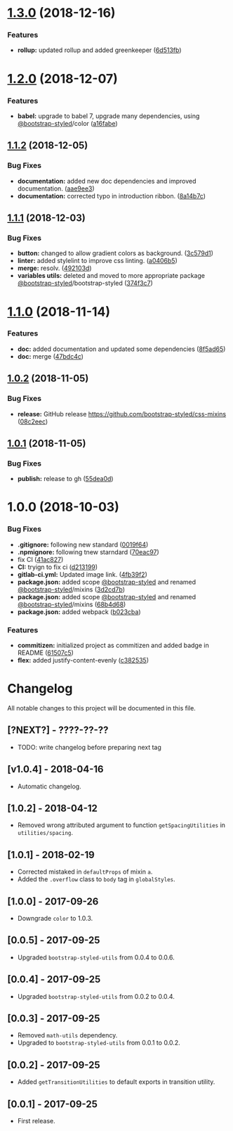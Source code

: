 # [1.3.0](https://github.com/bootstrap-styled/css-mixins/compare/v1.2.0...v1.3.0) (2018-12-16)


### Features

* **rollup:** updated rollup and added greenkeeper ([6d513fb](https://github.com/bootstrap-styled/css-mixins/commit/6d513fb))

# [1.2.0](https://github.com/bootstrap-styled/css-mixins/compare/v1.1.2...v1.2.0) (2018-12-07)


### Features

* **babel:** upgrade to babel 7, upgrade many dependencies, using [@bootstrap-styled](https://github.com/bootstrap-styled)/color ([a16fabe](https://github.com/bootstrap-styled/css-mixins/commit/a16fabe))

## [1.1.2](https://github.com/bootstrap-styled/css-mixins/compare/v1.1.1...v1.1.2) (2018-12-05)


### Bug Fixes

* **documentation:** added new doc dependencies and improved documentation. ([aae9ee3](https://github.com/bootstrap-styled/css-mixins/commit/aae9ee3))
* **documentation:** corrected typo in introduction ribbon. ([8a14b7c](https://github.com/bootstrap-styled/css-mixins/commit/8a14b7c))

## [1.1.1](https://github.com/bootstrap-styled/css-mixins/compare/v1.1.0...v1.1.1) (2018-12-03)


### Bug Fixes

* **button:** changed to allow gradient colors as background. ([3c579d1](https://github.com/bootstrap-styled/css-mixins/commit/3c579d1))
* **linter:** added stylelint to improve css linting. ([a0406b5](https://github.com/bootstrap-styled/css-mixins/commit/a0406b5))
* **merge:** resolv. ([492103d](https://github.com/bootstrap-styled/css-mixins/commit/492103d))
* **variables utils:** deleted and moved to more appropriate package [@bootstrap-styled](https://github.com/bootstrap-styled)/bootstrap-styled ([374f3c7](https://github.com/bootstrap-styled/css-mixins/commit/374f3c7))

# [1.1.0](https://github.com/bootstrap-styled/css-mixins/compare/v1.0.2...v1.1.0) (2018-11-14)


### Features

* **doc:** added documentation and updated some dependencies ([8f5ad65](https://github.com/bootstrap-styled/css-mixins/commit/8f5ad65))
* **doc:** merge ([47bdc4c](https://github.com/bootstrap-styled/css-mixins/commit/47bdc4c))

## [1.0.2](https://github.com/bootstrap-styled/css-mixins/compare/v1.0.1...v1.0.2) (2018-11-05)


### Bug Fixes

* **release:** GitHub release https://github.com/bootstrap-styled/css-mixins ([08c2eec](https://github.com/bootstrap-styled/css-mixins/commit/08c2eec))

## [1.0.1](https://module.kopaxgroup.com/bootstrap-styled/css-mixins/compare/v1.0.0...v1.0.1) (2018-11-05)


### Bug Fixes

* **publish:** release to gh ([55dea0d](https://module.kopaxgroup.com/bootstrap-styled/css-mixins/commit/55dea0d))

# 1.0.0 (2018-10-03)


### Bug Fixes

* **.gitignore:** following new standard ([0019f64](https://module.kopaxgroup.com/bootstrap-styled/css-mixins/commit/0019f64))
* **.npmignore:** following tnew starndard ([70eac97](https://module.kopaxgroup.com/bootstrap-styled/css-mixins/commit/70eac97))
* fix CI ([41ac827](https://module.kopaxgroup.com/bootstrap-styled/css-mixins/commit/41ac827))
* **CI:** tryign to fix ci ([d213199](https://module.kopaxgroup.com/bootstrap-styled/css-mixins/commit/d213199))
* **gitlab-ci.yml:** Updated image link. ([4fb39f2](https://module.kopaxgroup.com/bootstrap-styled/css-mixins/commit/4fb39f2))
* **package.json:** added scope [@bootstrap-styled](https://module.kopaxgroup.com/bootstrap-styled) and renamed [@bootstrap-styled](https://module.kopaxgroup.com/bootstrap-styled)/mixins ([3d2cd7b](https://module.kopaxgroup.com/bootstrap-styled/css-mixins/commit/3d2cd7b))
* **package.json:** added scope [@bootstrap-styled](https://module.kopaxgroup.com/bootstrap-styled) and renamed [@bootstrap-styled](https://module.kopaxgroup.com/bootstrap-styled)/mixins ([68b4d68](https://module.kopaxgroup.com/bootstrap-styled/css-mixins/commit/68b4d68))
* **package.json:** added webpack ([b023cba](https://module.kopaxgroup.com/bootstrap-styled/css-mixins/commit/b023cba))


### Features

* **commitizen:** initialized project as commitizen and added badge in README ([61507c5](https://module.kopaxgroup.com/bootstrap-styled/css-mixins/commit/61507c5))
* **flex:** added justify-content-evenly ([c382535](https://module.kopaxgroup.com/bootstrap-styled/css-mixins/commit/c382535))

# Changelog

All notable changes to this project will be documented in this file.

## [?NEXT?] - ????-??-??

- TODO: write changelog before preparing next tag

## [v1.0.4] - 2018-04-16

- Automatic changelog.

## [1.0.2] - 2018-04-12

- Removed wrong attributed argument to function `getSpacingUtilities` in `utilities/spacing`.

## [1.0.1] - 2018-02-19

- Corrected mistaked in `defaultProps` of mixin `a`.
- Added the `.overflow` class to `body` tag in `globalStyles`.

## [1.0.0] - 2017-09-26

- Downgrade `color` to 1.0.3.

## [0.0.5] - 2017-09-25

- Upgraded `bootstrap-styled-utils` from 0.0.4 to 0.0.6.

## [0.0.4] - 2017-09-25

- Upgraded `bootstrap-styled-utils` from 0.0.2 to 0.0.4.

## [0.0.3] - 2017-09-25

- Removed `math-utils` dependency.
- Upgraded to `bootstrap-styled-utils` from 0.0.1 to 0.0.2.

## [0.0.2] - 2017-09-25

- Added `getTransitionUtilities` to default exports in transition utility.

## [0.0.1] - 2017-09-25

- First release.
